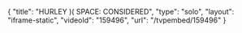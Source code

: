 {
    "title": "HURLEY )( SPACE: CONSIDERED",
    "type": "solo",
    "layout": "iframe-static",
    "videoId": "159496",
    "url": "\/tvpembed\/159496"
}